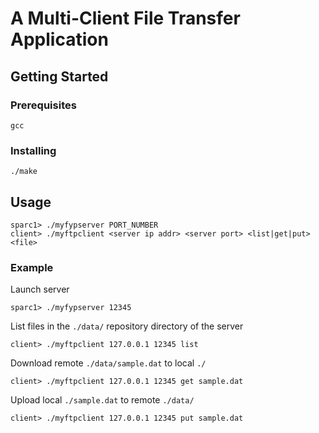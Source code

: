 # A Multi-Client File Transfer Application
## Getting Started
### Prerequisites
```
gcc
```
### Installing
```
./make
```
## Usage
```
sparc1> ./myfypserver PORT_NUMBER
client> ./myftpclient <server ip addr> <server port> <list|get|put> <file>
```
### Example
Launch server
```
sparc1> ./myfypserver 12345
```
List files in the `./data/` repository directory of the server
```
client> ./myftpclient 127.0.0.1 12345 list
```
Download remote `./data/sample.dat` to local `./`
```
client> ./myftpclient 127.0.0.1 12345 get sample.dat
```
Upload local `./sample.dat` to remote `./data/`
```
client> ./myftpclient 127.0.0.1 12345 put sample.dat
```
